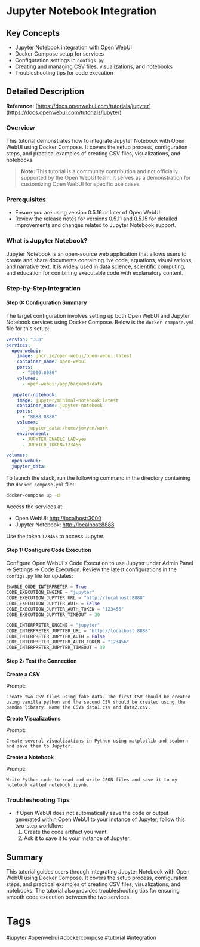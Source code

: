 # Jupyter Notebook Integration

## Key Concepts
- Jupyter Notebook integration with Open WebUI
- Docker Compose setup for services
- Configuration settings in `configs.py`
- Creating and managing CSV files, visualizations, and notebooks
- Troubleshooting tips for code execution

## Detailed Description

**Reference:** [https://docs.openwebui.com/tutorials/jupyter](https://docs.openwebui.com/tutorials/jupyter)

### Overview
This tutorial demonstrates how to integrate Jupyter Notebook with Open WebUI using Docker Compose. It covers the setup process, configuration steps, and practical examples of creating CSV files, visualizations, and notebooks.

> **Note:** This tutorial is a community contribution and not officially supported by the Open WebUI team. It serves as a demonstration for customizing Open WebUI for specific use cases.

### Prerequisites
- Ensure you are using version 0.5.16 or later of Open WebUI.
- Review the release notes for versions 0.5.11 and 0.5.15 for detailed improvements and changes related to Jupyter Notebook support.

### What is Jupyter Notebook?
Jupyter Notebook is an open-source web application that allows users to create and share documents containing live code, equations, visualizations, and narrative text. It is widely used in data science, scientific computing, and education for combining executable code with explanatory content.

### Step-by-Step Integration

#### Step 0: Configuration Summary
The target configuration involves setting up both Open WebUI and Jupyter Notebook services using Docker Compose. Below is the `docker-compose.yml` file for this setup:

```yaml
version: "3.8"
services:
  open-webui:
    image: ghcr.io/open-webui/open-webui:latest
    container_name: open-webui
    ports:
      - "3000:8080"
    volumes:
      - open-webui:/app/backend/data

  jupyter-notebook:
    image: jupyter/minimal-notebook:latest
    container_name: jupyter-notebook
    ports:
      - "8888:8888"
    volumes:
      - jupyter_data:/home/jovyan/work
    environment:
      - JUPYTER_ENABLE_LAB=yes
      - JUPYTER_TOKEN=123456

volumes:
  open-webui:
  jupyter_data:
```

To launch the stack, run the following command in the directory containing the `docker-compose.yml` file:

```sh
docker-compose up -d
```

Access the services at:
- Open WebUI: [http://localhost:3000](http://localhost:3000)
- Jupyter Notebook: [http://localhost:8888](http://localhost:8888)

Use the token `123456` to access Jupyter.

#### Step 1: Configure Code Execution
Configure Open WebUI's Code Execution to use Jupyter under Admin Panel -> Settings -> Code Execution. Review the latest configurations in the `configs.py` file for updates:

```python
ENABLE_CODE_INTERPRETER = True
CODE_EXECUTION_ENGINE = "jupyter"
CODE_EXECUTION_JUPYTER_URL = "http://localhost:8888"
CODE_EXECUTION_JUPYTER_AUTH = False
CODE_EXECUTION_JUPYTER_AUTH_TOKEN = "123456"
CODE_EXECUTION_JUPYTER_TIMEOUT = 30

CODE_INTERPRETER_ENGINE = "jupyter"
CODE_INTERPRETER_JUPYTER_URL = "http://localhost:8888"
CODE_INTERPRETER_JUPYTER_AUTH = False
CODE_INTERPRETER_JUPYTER_AUTH_TOKEN = "123456"
CODE_INTERPRETER_JUPYTER_TIMEOUT = 30
```

#### Step 2: Test the Connection

**Create a CSV**

Prompt:
```plaintext
Create two CSV files using fake data. The first CSV should be created using vanilla python and the second CSV should be created using the pandas library. Name the CSVs data1.csv and data2.csv.
```

**Create Visualizations**

Prompt:
```plaintext
Create several visualizations in Python using matplotlib and seaborn and save them to Jupyter.
```

**Create a Notebook**

Prompt:
```plaintext
Write Python code to read and write JSON files and save it to my notebook called notebook.ipynb.
```

### Troubleshooting Tips

- If Open WebUI does not automatically save the code or output generated within Open WebUI to your instance of Jupyter, follow this two-step workflow:
  1. Create the code artifact you want.
  2. Ask it to save it to your instance of Jupyter.

## Summary
This tutorial guides users through integrating Jupyter Notebook with Open WebUI using Docker Compose. It covers the setup process, configuration steps, and practical examples of creating CSV files, visualizations, and notebooks. The tutorial also provides troubleshooting tips for ensuring smooth code execution between the two services.

# Tags
#jupyter #openwebui #dockercompose #tutorial #integration